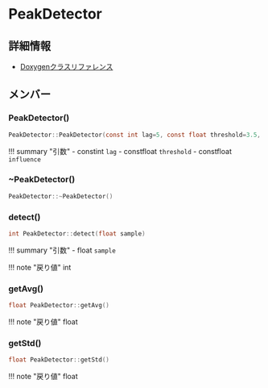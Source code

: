 # PeakDetector



## 詳細情報

- [Doxygenクラスリファレンス](https://lang-ship.com/reference/Arduino/1.8.9/class_peak_detector.html)

## メンバー

### PeakDetector()



```c
PeakDetector::PeakDetector(const int lag=5, const float threshold=3.5, const float influence=0.5)
```

!!! summary "引数"
	- constint `lag` 
	- constfloat `threshold` 
	- constfloat `influence` 



### ~PeakDetector()



```c
PeakDetector::~PeakDetector()
```



### detect()



```c
int PeakDetector::detect(float sample)
```

!!! summary "引数"
	- float `sample` 

!!! note "戻り値"
	int



### getAvg()



```c
float PeakDetector::getAvg()
```

!!! note "戻り値"
	float



### getStd()



```c
float PeakDetector::getStd()
```

!!! note "戻り値"
	float



